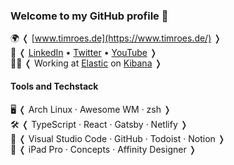 ### Welcome to my GitHub profile 👋

🌍 ❬ [www.timroes.de](https://www.timroes.de/) ❭ <br>
👥 ❬ [LinkedIn](https://www.linkedin.com/in/timroes/) • [Twitter](https://twitter.com/tim_roes) • [YouTube](https://youtube.com/TimRoes) ❭ <br>
👨‍💻 ❬ Working at [Elastic](http://github.com/elastic) on [Kibana](https://github.com/elastic/kibana) ❭

#### Tools and Techstack

🖥️ ❬ Arch Linux · Awesome WM · zsh ❭ <br>
🛠️ ❬ TypeScript · React · Gatsby · Netlify ❭ <br>
📝 ❬ Visual Studio Code · GitHub · Todoist · Notion ❭ <br>
🎨 ❬ iPad Pro · Concepts · Affinity Designer ❭
